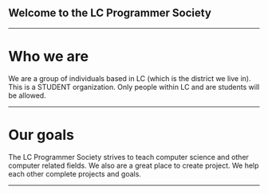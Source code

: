 ## Welcome to the LC Programmer Society
---
# Who we are

We are a group of individuals based in LC (which is the district we live in). This is a STUDENT organization. Only people within LC and are students will be allowed.

---
# Our goals 

The LC Programmer Society strives to teach computer science and other computer related fields. We also are a great place to create project. We help each other complete projects and goals.

---
